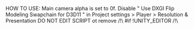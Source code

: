 HOW TO USE:
Main camera alpha is set to 0f.
Disable " Use DXGI Flip Modeling Swapchain for D3D11 " in Project settings > Player > Resolution & Presentation
DO NOT EDIT SCRIPT ot remove /!\ #if !UNITY_EDITOR /!\
